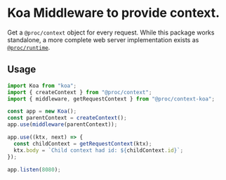 # Koa Middleware to provide context.

Get a `@proc/context` object for every request. While this package works standalone, a more complete web server implementation exists as [`@proc/runtime`](../runtime).

## Usage

```typescript
import Koa from "koa";
import { createContext } from "@proc/context";
import { middleware, getRequestContext } from "@proc/context-koa";

const app = new Koa();
const parentContext = createContext();
app.use(middleware(parentContext));

app.use((ktx, next) => {
  const childContext = getRequestContext(ktx);
  ktx.body = `Child context had id: ${childContext.id}`;
});

app.listen(8080);
```
